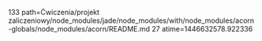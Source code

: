 133 path=Ćwiczenia/projekt zaliczeniowy/node_modules/jade/node_modules/with/node_modules/acorn-globals/node_modules/acorn/README.md
27 atime=1446632578.922336
